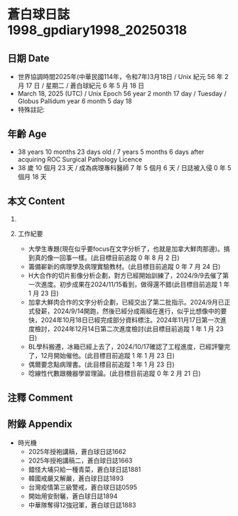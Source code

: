 [_metadata_:encoding]: - "utf-8"
[_metadata_:language]: - "zh-Hant-TW"
[_metadata_:fileformat]: - "markdown"
[_metadata_:MIME_type]: - "text/plain"
[_metadata_:markdown_version]: - "commonmark version 0.30"
[_metadata_:markdown_spec]: - "https://spec.commonmark.org/0.30/"

# 蒼白球日誌1998_gpdiary1998_20250318 #

## 日期 Date ##

* 世界協調時間2025年(中華民國114年，令和7年)3月18日 / Unix 紀元 56 年 2 月 17 日 / 星期二 / 蒼白球紀元 6 年 5 月 18 日
* March 18, 2025 (UTC) / Unix Epoch 56 year 2 month 17 day / Tuesday / Globus Pallidum year 6 month 5 day 18
* 特殊註記:

## 年齡 Age ##

* 38 years 10 months 23 days old / 7 years 5 months 6 days after acquiring ROC Surgical Pathology Licence
* 38 歲 10 個月 23 天 / 成為病理專科醫師 7 年 5 個月 6 天 / 日誌被入侵 0 年 5 個月 18 天

## 本文 Content ##

1. 

2. 工作紀要

    - 大學生專題(現在似乎要focus在文字分析了，也就是加拿大鮮肉那邊)。搞到真的像一回事一樣。(此目標目前追蹤 0 年 8 月 2 日)
    - 籌備嶄新的病理學及病理實驗教材。(此目標目前追蹤 0 年 7 月 24 日)
    - H大合作的切片影像分析企劃，對方已經開始訓練了，2024/9/9去催了第一次進度。初步成果在2024/11/15看到，做得還不錯(此目標目前追蹤 1 年 1 月 23 日)
    - 加拿大鮮肉合作的文字分析企劃，已經交出了第二批指示。2024/9月已正式發薪，2024/9/14開跑，然後已經分成兩組在進行，似乎比想像中的要快，2024年10月18日已經完成部分資料標注。2024年11月17日第一次進度檢討，2024年12月14日第二次進度檢討(此目標目前追蹤 1 年 1 月 23 日)
    - BL學科搬遷，冰箱已經上去了，2024/10/17確認了工程進度，已經評鑒完了，12月開始催他。(此目標目前追蹤 1 年 1 月 23 日)
    - 偶爾要念點病理書。(此目標目前追蹤 1 年 1 月 23 日)
    - 唸線性代數跟機器學習理論。(此目標目前追蹤 0 年 2 月 21 日)

## 注釋 Comment ##


## 附錄 Appendix ##

* 時光機
    - 2025年授袍講稿，蒼白球日誌1662
    - 2025年授袍講稿二，蒼白球日誌1663
    - 錯怪大埔只給一種青菜，蒼白球日誌1881
    - 韓國戒嚴又解嚴，蒼白球日誌1893
    - 台灣疫情第三級警戒，蒼白球日誌0595
    - 開始用安耐曬，蒼白球日誌1894
    - 中華隊奪得12強冠軍，蒼白球日誌1883
